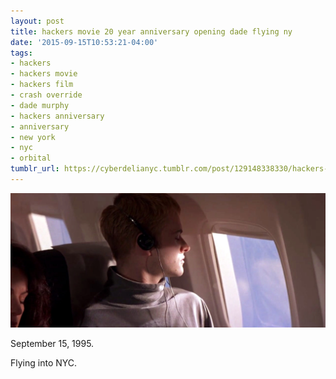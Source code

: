 ```yaml
---
layout: post
title: hackers movie 20 year anniversary opening dade flying ny
date: '2015-09-15T10:53:21-04:00'
tags:
- hackers
- hackers movie
- hackers film
- crash override
- dade murphy
- hackers anniversary
- anniversary
- new york
- nyc
- orbital
tumblr_url: https://cyberdelianyc.tumblr.com/post/129148338330/hackers-movie-20-year-anniversary-opening-dade-flying-ny
---
```

 ![](/images/tumblr_nuq40x0VXk1tqzrm7o1_1280.jpg)  

September 15, 1995.

Flying into NYC.

